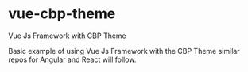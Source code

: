 # vue-cbp-theme
Vue Js Framework with CBP Theme


Basic example of using Vue Js Framework with the CBP Theme similar repos for Angular and React will follow.
